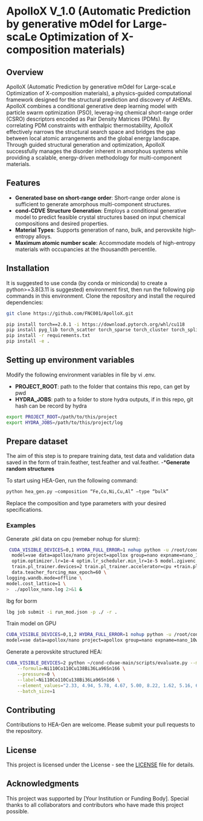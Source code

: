 # ApolloX V_1.0 (Automatic Prediction by generative mOdel for Large-scaLe Optimization of X-composition materials)

## Overview
ApolloX (Automatic Prediction by generative mOdel for Large-scaLe Optimization of X-composition materials), a physics-guided computational framework designed for the structural prediction and discovery of AHEMs. ApolloX combines a conditional generative deep learning model with particle swarm optimization (PSO), leverag-ing chemical short-range order (CSRO) descriptors encoded as Pair Density Matrices (PDMs). By correlating PDM constraints with enthalpic thermostability, ApolloX effectively narrows the structural search space and bridges the gap between local atomic arrangements and the global energy landscape. Through guided structural generation and optimization, ApolloX successfully manages the disorder inherent in amorphous systems while providing a scalable, energy-driven methodology for multi-component materials.

## Features
- **Generated base on short-range order**: Short-range order alone is sufficient to generate amorphous multi-component structures.
- **cond-CDVE Structure Generation**: Employs a conditional generative model to predict feasible crystal structures based on input chemical compositions and desired properties.
- **Material Types**: Supports generation of nano, bulk, and perovskite high-entropy alloys.
- **Maximum atomic number scale**: Accommodate models of high-entropy materials with occupancies at the thousandth percentile.

## Installation
It is suggested to use conda (by conda or miniconda) to create a python>=3.8(3.11 is suggested) environment first, then run the following pip commands in this environment.
Clone the repository and install the required dependencies:
```bash
git clone https://github.com/FNC001/ApolloX.git

pip install torch==2.0.1 -i https://download.pytorch.org/whl/cu118
pip install pyg_lib torch_scatter torch_sparse torch_cluster torch_spline_conv -f https://data.pyg.org/whl/torch-2.0.1+cu118.html
pip install -r requirements.txt
pip install -e .
```
## Setting up environment variables
Modify the following environment variables in file by vi .env.

- **PROJECT_ROOT**: path to the folder that contains this repo, can get by pwd
- **HYDRA_JOBS**: path to a folder to store hydra outputs, if in this repo, git hash can be record by hydra
```bash
export PROJECT_ROOT=/path/to/this/project
export HYDRA_JOBS=/path/to/this/project/log
```
## Prepare dataset
The aim of this step is to prepare training data, test data and validation data saved in the form of train.feather, test.feather and val.feather.
-***Generate random structures**








To start using HEA-Gen, run the following command:
```bash
python hea_gen.py –composition “Fe,Co,Ni,Cu,Al” –type “bulk”
```
Replace the composition and type parameters with your desired specifications.

### Examples
Generate .pkl data on cpu (remeber nohup for slurm):
```bash
 CUDA_VISIBLE_DEVICES=0,1 HYDRA_FULL_ERROR=1 nohup python -u /root/cond-cdvae-main/cdvae/run.py \
  model=vae data=apollox/nano project=apollox group=nano expname=nano_100w_1 \
  optim.optimizer.lr=1e-4 optim.lr_scheduler.min_lr=1e-5 model.zgivenc.no_mlp=False model.predict_property=False model.encoder.hidden_channels=128 model.encoder.int_emb_size=128 model.encoder.out_emb_channels=128 model.latent_dim=128 model.encoder.num_blocks=4 model.decoder.num_blocks=4 model.conditions.types.pressure.n_basis=80 model.conditions.types.pressure.stop=5 \
  train.pl_trainer.devices=2 train.pl_trainer.accelerator=cpu +train.pl_trainer.strategy=ddp_find_unused_parameters_true model.prec=32 \
  data.teacher_forcing_max_epoch=60 \
logging.wandb.mode=offline \
model.cost_lattice=1 \
>  ./apollox_nano.log 2>&1 &
```
lbg for borm
```bash
lbg job submit -i run_mod.json -p ./ -r .
```
Train model on GPU
```bash
CUDA_VISIBLE_DEVICES=0,1,2 HYDRA_FULL_ERROR=1 nohup python -u /root/cond-cdvae-main/cdvae/run.py  \
model=vae data=apollox/nano project=apollox group=nano expname=nano_10w optim.optimizer.lr=1e-4 optim.lr_scheduler.min_lr=1e-5 model.zgivenc.no_mlp=False model.predict_property=False model.encoder.hidden_channels=128 model.encoder.int_emb_size=128 model.encoder.out_emb_channels=128 model.latent_dim=128 model.encoder.num_blocks=4 model.decoder.num_blocks=4 model.conditions.types.pressure.n_basis=80 model.conditions.types.pressure.stop=5 train.pl_trainer.devices=2 +train.pl_trainer.strategy=ddp_find_unused_parameters_true model.prec=32 data.teacher_forcing_max_epoch=60 logging.wandb.mode=online model.cost_lattice=1 > ./apollox_nano.log 2>&1 &
```
Generate a perovskite structured HEA:
```bash
CUDA_VISIBLE_DEVICES=2 python ~/cond-cdvae-main/scripts/evaluate.py --model_path `pwd` --tasks gen \
    --formula=Ni110Co110Cu138Bi36La96Sn166 \
    --pressure=0 \
    --label=Ni110Co110Cu138Bi36La96Sn166 \
    --element_values="2.33, 4.94, 5.78, 4.67, 5.00, 8.22, 1.62, 5.16, 6.42, 4.51, 4.51, 7.87, 1.51, 5.12, 6.64, 4.72, 5.32, 7.42, 1.75, 5.17, 6.79, 4.12, 4.10, 8.12, 1.64, 4.51, 6.67, 3.58, 4.76, 7.35, 1.78, 5.22, 6.17, 4.70, 4.87, 6.99" \
    --batch_size=1
```
## Contributing
Contributions to HEA-Gen are welcome. Please submit your pull requests to the repository.

## License
This project is licensed under the  License - see the [LICENSE](LICENSE) file for details.

## Acknowledgments
This project was supported by [Your Institution or Funding Body]. Special thanks to all collaborators and contributors who have made this project possible.
